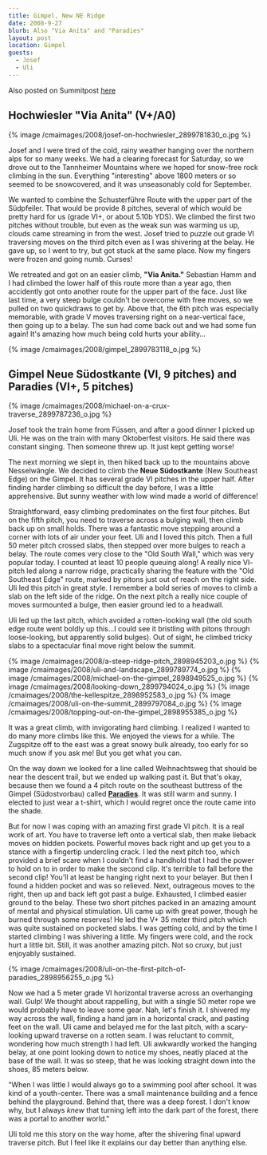 ```yaml
---
title: Gimpel, New NE Ridge
date: 2008-9-27
blurb: Also "Via Anita" and "Paradies"
layout: post
location: Gimpel
guests:
  - Josef
  - Uli
---
```


Also posted on Summitpost [here](https://www.summitpost.org/tannheimer-climbing/447699)

Hochwiesler "Via Anita" (V+/A0)
---

{% image /cmaimages/2008/josef-on-hochwiesler_2899781830_o.jpg %}

Josef and I were tired of the cold, rainy weather hanging over the northern alps for so many weeks. We had a clearing forecast for Saturday, so we drove out to the Tannheimer Mountains where we hoped for snow-free rock climbing in the sun. Everything "interesting" above 1800 meters or so seemed to be snowcovered, and it was unseasonably cold for September.

We wanted to combine the Schusterführe Route with the upper part of the Südpfeiler. That would be provide 8 pitches, several of which would be pretty hard for us (grade VI+, or about 5.10b YDS). We climbed the first two pitches without trouble, but even as the weak sun was warming us up, clouds came streaming in from the west. Josef tried to puzzle out grade VI traversing moves on the third pitch even as I was shivering at the belay. He gave up, so I went to try, but got stuck at the same place. Now my fingers were frozen and going numb. Curses!

We retreated and got on an easier climb, <b>"Via Anita."</b> Sebastian Hamm and I had climbed the lower half of this route more than a year ago, then accidently got onto another route for the upper part of the face. Just like last time, a very steep bulge couldn't be overcome with free moves, so we pulled on two quickdraws to get by. Above that, the 6th pitch was especially memorable, with grade V moves traversing right on a near-vertical face, then going up to a belay. The sun had come back out and we had some fun again! It's amazing how much being cold hurts your ability...

{% image /cmaimages/2008/gimpel_2899783118_o.jpg %}


Gimpel Neue Südostkante (VI, 9 pitches) and Paradies (VI+, 5 pitches)
---

{% image /cmaimages/2008/michael-on-a-crux-traverse_2899787236_o.jpg %}

Josef took the train home from Füssen, and after a good dinner I picked up Uli. He was on the train with many Oktoberfest visitors. He said there was constant singing. Then someone threw up. It just kept getting worse! 

The next morning we slept in, then hiked back up to the mountains above Nesselwängle. We decided to climb the <b>Neue Südostkante</b> (New Southeast Edge) on the Gimpel. It has several grade VI pitches in the upper half. After finding harder climbing so difficult the day before, I was a little apprehensive. But sunny weather with low wind made a world of difference!

Straightforward, easy climbing predominates on the first four pitches. But on the fifth pitch, you need to traverse across a bulging wall, then climb back up on small holds. There was a fantastic move stepping around a corner with lots of air under your feet. Uli and I loved this pitch. Then a full 50 meter pitch crossed slabs, then stepped over more bulges to reach a belay. The route comes very close to the "Old South Wall," which was very popular today. I counted at least 10 people queuing along! A really nice VI- pitch led along a narrow ridge, practically sharing the feature with the "Old Southeast Edge" route, marked by pitons just out of reach on the right side. Uli led this pitch in great style. I remember a bold series of moves to climb a slab on the left side of the ridge. On the next pitch a really nice couple of moves surmounted a bulge, then easier ground led to a headwall.

Uli led up the last pitch, which avoided a rotten-looking wall (the old south edge route went boldly up this...I could see it bristling with pitons through loose-looking, but apparently solid bulges). Out of sight, he climbed tricky slabs to a spectacular final move right below the summit. 

{% image /cmaimages/2008/a-steep-ridge-pitch_2898945203_o.jpg %}
{% image /cmaimages/2008/uli-and-landscape_2899789774_o.jpg %}
{% image /cmaimages/2008/michael-on-the-gimpel_2898949525_o.jpg %}
{% image /cmaimages/2008/looking-down_2899794024_o.jpg %}
{% image /cmaimages/2008/the-kellespitze_2898952583_o.jpg %}
{% image /cmaimages/2008/uli-on-the-summit_2899797084_o.jpg %}
{% image /cmaimages/2008/topping-out-on-the-gimpel_2898955385_o.jpg %}

It was a great climb, with invigorating hard climbing. I realized I wanted to do many more climbs like this. We enjoyed the views for a while. The Zugspitze off to the east was a great snowy bulk already, too early for so much snow if you ask me! But you get what you can.

On the way down we looked for a line called Weihnachtsweg that should be near the descent trail, but we ended up walking past it. But that's okay, because then we found a 4 pitch route on the southeast buttress of the Gimpel (Südostvorbau) called <a href="https://www.ig-klettern-allgaeu.de/images/Gimpel-Vorbau-Touren.pdf"><b>Paradies</b></a>. It was still warm and sunny. I elected to just wear a t-shirt, which I would regret once the route came into the shade. 

But for now I was coping with an amazing first grade VI pitch. It is a real work of art. You have to traverse left onto a vertical slab, then make lieback moves on hidden pockets. Powerful moves back right and up get you to a stance with a fingertip undercling crack. I led the next pitch too, which provided a brief scare when I couldn't find a handhold that I had the power to hold on to in order to make the second clip. It's terrible to fall before the second clip! You'll at least be hanging right next to your belayer. But then I found a hidden pocket and was so relieved. Next, outrageous moves to the right, then up and back left got past a bulge. Exhausted, I climbed easier ground to the belay. These two short pitches packed in an amazing amount of mental and physical stimulation. Uli came up with great power, though he burned through some reserves! He led the V+ 35 meter third pitch which was quite sustained on pocketed slabs. I was getting cold, and by the time I started climbing I was shivering a little. My fingers were cold, and the rock hurt a little bit. Still, it was another amazing pitch. Not so cruxy, but just enjoyably sustained.

{% image /cmaimages/2008/uli-on-the-first-pitch-of-paradies_2898956255_o.jpg %}

Now we had a 5 meter grade VI horizontal traverse across an overhanging wall. Gulp! We thought about rappelling, but with a single 50 meter rope we would probably have to leave some gear. Nah, let's finish it. I shivered my way across the wall, finding a hand jam in a horizontal crack, and pasting feet on the wall. Uli came and belayed me for the last pitch, with a scary-looking upward traverse on a rotten seam. I was reluctant to commit, wondering how much strength I had left. Uli awkwardly worked the hanging belay, at one point looking down to notice my shoes, neatly placed at the base of the wall. It was so steep, that he was looking straight down into the shoes, 85 meters below. 

"When I was little I would always go to a swimming pool after school. It was kind of a youth-center. There was a small maintenance building and a fence behind the playground. Behind that, there was a deep forest. I don't know why, but I always <i>knew</i> that turning left into the dark part of the forest, there was a portal to another world."

Uli told me this story on the way home, after the shivering final upward traverse pitch. But I feel like it explains our day better than anything else.
                                                                                                                                                                                                                                      

